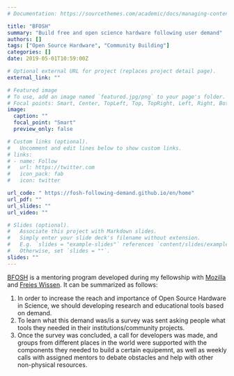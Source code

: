 ```yaml
---
# Documentation: https://sourcethemes.com/academic/docs/managing-content/

title: "BFOSH"
summary: "Build free and open science hardware following user demand"
authors: []
tags: ["Open Source Hardware", "Community Building"]
categories: []
date: 2019-05-01T10:59:00Z

# Optional external URL for project (replaces project detail page).
external_link: ""

# Featured image
# To use, add an image named `featured.jpg/png` to your page's folder.
# Focal points: Smart, Center, TopLeft, Top, TopRight, Left, Right, BottomLeft, Bottom, BottomRight.
image:
  caption: ""
  focal_point: "Smart"
  preview_only: false

# Custom links (optional).
#   Uncomment and edit lines below to show custom links.
# links:
# - name: Follow
#   url: https://twitter.com
#   icon_pack: fab
#   icon: twitter

url_code: " https://fosh-following-demand.github.io/en/home"
url_pdf: ""
url_slides: ""
url_video: ""

# Slides (optional).
#   Associate this project with Markdown slides.
#   Simply enter your slide deck's filename without extension.
#   E.g. `slides = "example-slides"` references `content/slides/example-slides.md`.
#   Otherwise, set `slides = ""`.
slides: ""
---
```


[BFOSH]( https://fosh-following-demand.github.io/en/home) is a mentoring program developed during my fellowship with [Mozilla]() and [Freies Wissen](). It can be summarized as follows: 
1. In order to increase the reach and importance of Open Source Hardware in Science, we should developing research and educational tools based on demand. 
2. To learn what this demand was/is a survey was sent asking people what tools they needed in their institutions/community projects.
3. Once the survey was concluded, a call for developers was made, and groups from different places in the world were supported with the components they needed to build a certain equipemnt, as well as weekly calls with assigned mentors to debate obstacles and help with other non-physical resources. 